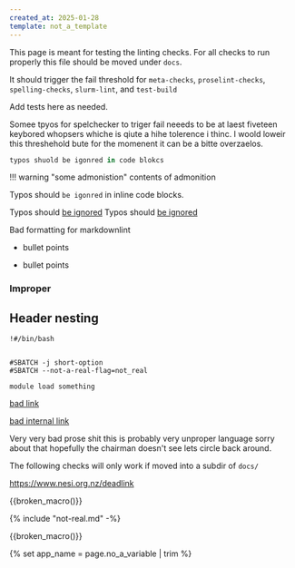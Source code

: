 ```yaml
---
created_at: 2025-01-28
template: not_a_template
---
```




This page is meant for testing the linting checks. For all checks to run properly this file should be moved under `docs`.

It should trigger the fail threshold for `meta-checks`, `proselint-checks`, `spelling-checks`, `slurm-lint`, and `test-build`

Add tests here as needed.

Somee tpyos for spelchecker to triger fail neeeds to be at laest fiveteen keybored whopsers whiche is qiute a hihe tolerence i thinc. I woold loweir this threshehold bute for the momenent it can be a bitte overzaelos.

``` as
typos shuold be igonred in code blokcs 
```

!!! warning "some admonistion"
    contents of admonition

Typos should `be igonred` in inline code blocks.

Typos should [be ignored](https://www.docs.nesi.org.nz)
Typos should [be ignored](../docs/General/FAQs/How_do_I_request_memory.md)



Bad formatting for markdownlint 

  * bullet points
- bullet points

### Improper

## Header nesting
 

```sl
!#/bin/bash


#SBATCH -j short-option
#SBATCH --not-a-real-flag=not_real

module load something

```

[bad link](../docs/General/not-a-page.md)

[bad internal link](#impropers)

Very very bad prose shit this is probably very unproper language sorry about that hopefully the chairman doesn't see lets circle back around.

The following checks will only work if moved into a subdir of `docs/`

https://www.nesi.org.nz/deadlink


{{broken_macro()}}

{% include "not-real.md" -%}


{{broken_macro()}}


{% set app_name = page.no_a_variable | trim %}

